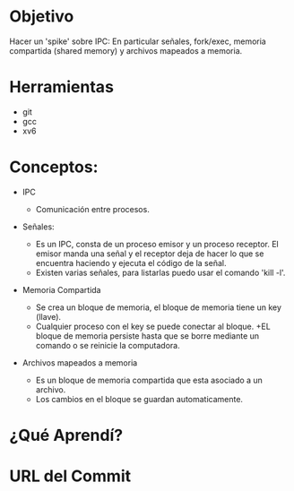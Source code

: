 # Objetivo
Hacer un 'spike' sobre IPC: En particular señales, fork/exec, memoria compartida (shared memory) y archivos mapeados a memoria.

# Herramientas
+ git 
+ gcc
+ xv6

# Conceptos:

+ IPC
  + Comunicación entre procesos.

+ Señales: 
  + Es un IPC, consta de un proceso emisor y un proceso receptor. 
  El emisor manda una señal y el receptor deja de hacer lo que se encuentra haciendo y ejecuta el código de la señal.
  + Existen varias señales, para listarlas puedo usar el comando 'kill -l'.

+ Memoria Compartida
  + Se crea un bloque de memoria, el bloque de memoria tiene un key (llave).
  + Cualquier proceso con el key se puede conectar al bloque.
  +EL bloque de memoria persiste hasta que se borre mediante un comando o se reinicie la computadora.

+ Archivos mapeados a memoria
  + Es un bloque de memoria compartida que esta asociado a un archivo.
  + Los cambios en el bloque se guardan automaticamente.
  
# ¿Qué Aprendí?

# URL del Commit
